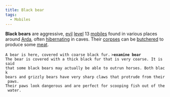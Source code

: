 ```yaml
---
title: Black bear
tags:
  - Mobiles
---
```

**Black bears** are aggressive, [evil](alignment "wikilink")
[level](level "wikilink") 13 [mobiles](mobile "wikilink") found in
various places around [Arda](Arda "wikilink"), often
[hibernating](sleep "wikilink") in caves. Their
[corpses](corpse "wikilink") can be [butchered](butcher "wikilink") to
produce some [meat](meat "wikilink").

`A bear is here, covered with coarse black fur.`
`>`**`examine bear`**
`The bear is covered with a thick black fur that is very coarse. It is said`
`that some black bears may actually be able to outrun horses. Both black`
`bears and grizzly bears have very sharp claws that protrude from their paws.`
`Their paws look dangerous and are perfect for scooping fish out of the water.`
